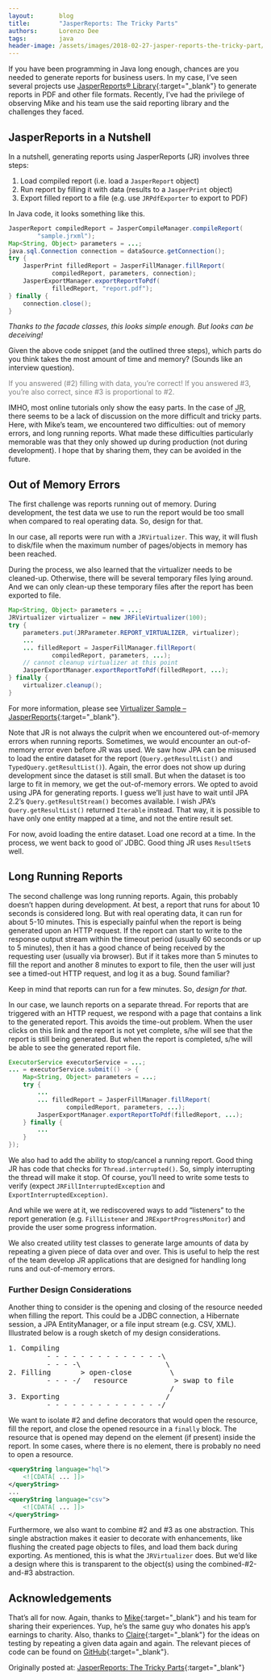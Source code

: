 ```yaml
---
layout:       blog
title:        "JasperReports: The Tricky Parts"
authors:      Lorenzo Dee
tags:         java
header-image: /assets/images/2018-02-27-jasper-reports-the-tricky-part/2018-02-18-jasper-reports-the-tricky-part.jpg
---
```


If you have been programming in Java long enough, chances are you needed to generate reports for business users. In my case, I’ve seen several projects use [JasperReports® Library](https://community.jaspersoft.com/project/jasperreports-library){:target="_blank"} to generate reports in PDF and other file formats. Recently, I’ve had the privilege of observing Mike and his team use the said reporting library and the challenges they faced.


## JasperReports in a Nutshell

In a nutshell, generating reports using JasperReports (JR) involves three steps:

1. Load compiled report (i.e. load a `JasperReport` object)
2. Run report by filling it with data (results to a `JasperPrint` object)
3. Export filled report to a file (e.g. use `JRPdfExporter` to export to PDF)

In Java code, it looks something like this.

```java
JasperReport compiledReport = JasperCompileManager.compileReport(
        "sample.jrxml");
Map<String, Object> parameters = ...;
java.sql.Connection connection = dataSource.getConnection();
try {
    JasperPrint filledReport = JasperFillManager.fillReport(
            compiledReport, parameters, connection);
    JasperExportManager.exportReportToPdf(
            filledReport, "report.pdf");
} finally {
    connection.close();
}
```
*Thanks to the facade classes, this looks simple enough. But looks can be deceiving!*

Given the above code snippet (and the outlined three steps), which parts do you think takes the most amount of time and memory? (Sounds like an interview question).

<span style="color:gray">If you answered (#2) filling with data, you’re correct! If you answered #3, you’re also correct, since #3 is proportional to #2.</span>

IMHO, most online tutorials only show the easy parts. In the case of <abbr title="JasperReports">JR</abbr>, there seems to be a lack of discussion on the more difficult and tricky parts. Here, with Mike’s team, we encountered two difficulties: out of memory errors, and long running reports. What made these difficulties particularly memorable was that they only showed up during production (not during development). I hope that by sharing them, they can be avoided in the future.

## Out of Memory Errors

The first challenge was reports running out of memory. During development, the test data we use to run the report would be too small when compared to real operating data. So, design for that.

In our case, all reports were run with a `JRVirtualizer`. This way, it will flush to disk/file when the maximum number of pages/objects in memory has been reached.

During the process, we also learned that the virtualizer needs to be cleaned-up. Otherwise, there will be several temporary files lying around. And we can only clean-up these temporary files after the report has been exported to file.

```java
Map<String, Object> parameters = ...;
JRVirtualizer virtualizer = new JRFileVirtualizer(100);
try {
    parameters.put(JRParameter.REPORT_VIRTUALIZER, virtualizer);
    ...
    ... filledReport = JasperFillManager.fillReport(
            compiledReport, parameters, ...);
    // cannot cleanup virtualizer at this point
    JasperExportManager.exportReportToPdf(filledReport, ...);
} finally {
    virtualizer.cleanup();
}
```

For more information, please see [Virtualizer Sample – JasperReports](http://jasperreports.sourceforge.net/sample.reference/virtualizer/index.html){:target="_blank"}.

Note that JR is not always the culprit when we encountered out-of-memory errors when running reports. Sometimes, we would encounter an out-of-memory error even before JR was used. We saw how JPA can be misused to load the entire dataset for the report (`Query.getResultList()` and `TypedQuery.getResultList()`). Again, the error does not show up during development since the dataset is still small. But when the dataset is too large to fit in memory, we get the out-of-memory errors. We opted to avoid using JPA for generating reports. I guess we’ll just have to wait until JPA 2.2’s `Query.getResultStream()` becomes available. I wish JPA’s `Query.getResultList()` returned `Iterable` instead. That way, it is possible to have only one entity mapped at a time, and not the entire result set.

For now, avoid loading the entire dataset. Load one record at a time. In the process, we went back to good ol’ JDBC. Good thing JR uses `ResultSet`s well.

## Long Running Reports

The second challenge was long running reports. Again, this probably doesn’t happen during development. At best, a report that runs for about 10 seconds is considered long. But with real operating data, it can run for about 5-10 minutes. This is especially painful when the report is being generated upon an HTTP request. If the report can start to write to the response output stream within the timeout period (usually 60 seconds or up to 5 minutes), then it has a good chance of being received by the requesting user (usually via browser). But if it takes more than 5 minutes to fill the report and another 8 minutes to export to file, then the user will just see a timed-out HTTP request, and log it as a bug. Sound familiar?

Keep in mind that reports can run for a few minutes. So, *design for that*.

In our case, we launch reports on a separate thread. For reports that are triggered with an HTTP request, we respond with a page that contains a link to the generated report. This avoids the time-out problem. When the user clicks on this link and the report is not yet complete, s/he will see that the report is still being generated. But when the report is completed, s/he will be able to see the generated report file.

```java
ExecutorService executorService = ...;
... = executorService.submit(() -> {
    Map<String, Object> parameters = ...;
    try {
        ...
        ... filledReport = JasperFillManager.fillReport(
                compiledReport, parameters, ...);
        JasperExportManager.exportReportToPdf(filledReport, ...);
    } finally {
        ...
    }
});
```

We also had to add the ability to stop/cancel a running report. Good thing JR has code that checks for `Thread.interrupted()`. So, simply interrupting the thread will make it stop. Of course, you’ll need to write some tests to verify (expect `JRFillInterruptedException` and `ExportInterruptedException)`.

And while we were at it, we rediscovered ways to add “listeners” to the report generation (e.g. `FillListener` and `JRExportProgressMonitor`) and provide the user some progress information.

We also created utility test classes to generate large amounts of data by repeating a given piece of data over and over. This is useful to help the rest of the team develop JR applications that are designed for handling long runs and out-of-memory errors.

### Further Design Considerations

Another thing to consider is the opening and closing of the resource needed when filling the report. This could be a JDBC connection, a Hibernate session, a JPA EntityManager, or a file input stream (e.g. CSV, XML). Illustrated below is a rough sketch of my design considerations.

<pre>
1. Compiling
         - - - - - - - - - - - - - -\
         - - - -\                    \
2. Filling       > open-close         \
         - - - -/   resource           > swap to file
                                      /
3. Exporting                         /
         - - - - - - - - - - - - - -/
</pre>

We want to isolate #2 and define decorators that would open the resource, fill the report, and close the opened resource in a `finally` block. The resource that is opened may depend on the element (if present) inside the report. In some cases, where there is no element, there is probably no need to open a resource.

```xml
<queryString language="hql">
    <![CDATA[ ... ]]>
</queryString>
...
<queryString language="csv">
    <![CDATA[ ... ]]>
</queryString>
```

Furthermore, we also want to combine #2 and #3 as one abstraction. This single abstraction makes it easier to decorate with enhancements, like flushing the created page objects to files, and load them back during exporting. As mentioned, this is what the `JRVirtualizer` does. But we’d like a design where this is transparent to the object(s) using the combined-#2-and-#3 abstraction.

## Acknowledgements

That’s all for now. Again, thanks to [Mike](https://www.entrepreneur.com.ph/startup-tips/this-pinoy-app-developer-donates-his-earnings-to-charity-a1148-20170616-lfrm){:target="_blank"} and his team for sharing their experiences. Yup, he’s the same guy who donates his app’s earnings to charity. Also, thanks to [Claire](https://www.blogger.com/profile/09491302535338840746){:target="_blank"} for the ideas on testing by repeating a given data again and again. The relevant pieces of code can be found on [GitHub](https://github.com/orangeandbronze/jasperreports-utils){:target="_blank"}.

Originally posted at: [JasperReports: The Tricky Parts](https://lorenzo-dee.blogspot.com/2018/01/jasperreports-tricky-parts.html){:target="_blank"}
